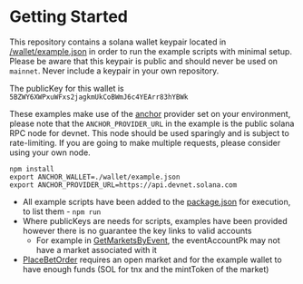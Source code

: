 # Getting Started

This repository contains a solana wallet keypair located in [/wallet/example.json](./wallet/example.json) in order to run the example scripts with minimal setup. Please be aware that this keypair is public and should never be used on `mainnet`. Never include a keypair in your own repository.

The publicKey for this wallet is `5BZWY6XWPxuWFxs2jagkmUkCoBWmJ6c4YEArr83hYBWk`

These examples make use of the [anchor](https://github.com/coral-xyz/anchor) provider set on your environment, please note that the `ANCHOR_PROVIDER_URL` in the example is the public solana RPC node for devnet. This node should be used sparingly and is subject to rate-limiting. If you are going to make multiple requests, please consider using your own node.

```
npm install
export ANCHOR_WALLET=./wallet/example.json
export ANCHOR_PROVIDER_URL=https://api.devnet.solana.com
```

- All example scripts have been added to the [package.json](package.json) for execution, to list them - `npm run`
- Where publicKeys are needs for scripts, examples have been provided however there is no guarantee the key links to valid accounts
  - For example in [GetMarketsByEvent](src/get_markets_by_event.ts), the eventAccountPk may not have a market associated with it
- [PlaceBetOrder](src/place_bet_order.ts) requires an open market and for the example wallet to have enough funds (SOL for tnx and the mintToken of the market)
